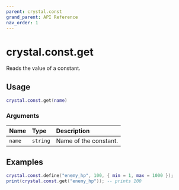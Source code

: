 ```yaml
---
parent: crystal.const
grand_parent: API Reference
nav_order: 1
---
```


# crystal.const.get

Reads the value of a constant.

## Usage

```lua
crystal.const.get(name)
```

### Arguments

| Name   | Type     | Description           |
| :----- | :------- | :-------------------- |
| `name` | `string` | Name of the constant. |

## Examples

```lua
crystal.const.define("enemy_hp", 100, { min = 1, max = 1000 });
print(crystal.const.get("enemy_hp")); -- prints 100
```
